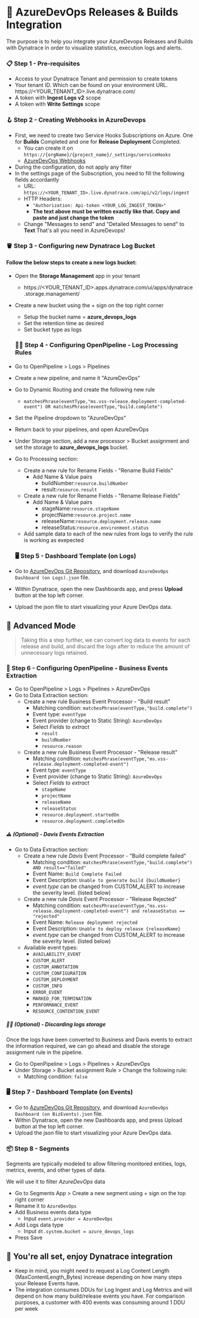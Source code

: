 # 🚀 AzureDevOps Releases & Builds Integration
The purpose is to help you integrate your AzureDevops Releases and Builds with Dynatrace in order to visualize statistics, execution logs and alerts.


### 📋 Step 1 - Pre-requisites

- Access to your Dynatrace Tenant and permission to create tokens
- Your tenant ID. Which can be found on your environment URL. https://<YOUR_TENANT_ID>.live.dynatrace.com/
- A token with **Ingest Logs v2** scope
- A token with **Write Settings** scope

### 🪝 Step 2 - Creating Webhooks in AzureDevops

 - First, we need to create two Service Hooks Subscriptions on Azure. One for **Builds** Completed and one for **Release Deployment** Completed. 
	 - You can create it on `https://{orgName}/{project_name}/_settings/serviceHooks`
	 - [AzureDevOps Webhooks](https://learn.microsoft.com/en-us/azure/devops/service-hooks/services/webhooks?toc=%2Fazure%2Fdevops%2Fmarketplace-extensibility%2Ftoc.json&view=azure-devops)
 - During the configuration, do not apply any filter
 - In the settings page of the Subscription, you need to fill the following fields accordantly
	 - URL: `https://<YOUR_TENANT_ID>.live.dynatrace.com/api/v2/logs/ingest`
	 - HTTP Headers:
		 - `"Authorization: Api-token <YOUR_LOG_INGEST_TOKEN>"`
		 - **The text above must be written exactly like that. Copy and paste and just change the token**
	 - Change "Messages to send" and "Detailed Messages to send" to **Text**
That's all you need in AzureDevops!

### 🪣 Step 3 - Configuring new Dynatrace Log Bucket

#### Follow the below steps to create a new logs bucket:
* Open the **Storage Management** app in your tenant
  - https://<YOUR_TENANT_ID>.apps.dynatrace.com/ui/apps/dynatrace.storage.management/
* Create a new bucket using the + sign on the top right corner
  - Setup the bucket name = **azure_devops_logs**
  - Set the retention time as desired
  - Set bucket type as logs

  ### 🧑‍💻 Step 4 - Configuring OpenPipeline - Log Processing Rules

#### 
* Go to OpenPipeline > Logs > Pipelines
* Create a new pipeline, and name it "AzureDevOps"
* Go to Dynamic Routing and create the following new rule
  * `matchesPhrase(eventType,"ms.vss-release.deployment-completed-event") OR matchesPhrase(eventType,"build.complete")`
* Set the Pipeline dropdown to "AzureDevOps"
* Return back to your pipelines, and open AzureDevOps
* Under Storage section, add a new processor > Bucket assignment and set the storage to **azure_devops_logs** bucket.
* Go to Processing section:
  * Create a new rule for Rename Fields - "Rename Build Fields"
    * Add Name & Value pairs
      * buildNumber:`resource.buildNumber`
      * result:`resource.result`
  * Create a new rule for Rename Fields - "Rename Release Fields"
    * Add Name & Value pairs
      * stageName:`resource.stageName`
      * projectName:`resource.project.name`
      * releaseName:`resource.deployment.release.name`
      * releaseStatus:`resource.environment.status`
  * Add sample data to each of the new rules from logs to verify the rule is working as exepected

  ### 🖥️ Step 5 - Dashboard Template (on Logs)
* Go to [AzureDevOps Git Repository](https://github.com/rohanshah-sre/AzureDevOps/tree/main), and download `AzureDevOps Dashboard (on Logs).json` file.
* Within Dynatrace, open the new Dashboards app, and press **Upload** button at the top left corner.
* Upload the json file to start visualizing your Azure DevOps data.

## 🧮 Advanced Mode

> Taking this a step further, we can convert log data to events for each release and build, and discard the logs after to reduce the amount of unnecessary logs retained. 

### 💼 Step 6 - Configuring OpenPipeline - Business Events Extraction

* Go to OpenPipeline > Logs > Pipelines > AzureDevOps
* Go to Data Extraction section:
  * Create a new rule Business Event Processor - "Build result"
    * Matching condition: `matchesPhrase(eventType,"build.complete")`
    * Event type: `eventType`
    * Event provider (change to Static String): `AzureDevOps`
    * Select *Fields to extract*
      * `result`
      * `buildNumber`
      * `resource.reason`
  * Create a new rule Business Event Processor - "Release result"
    * Matching condition: `matchesPhrase(eventType,"ms.vss-release.deployment-completed-event")`
    * Event type: `eventType`
    * Event provider (change to Static String): `AzureDevOps`
    * Select *Fields to extract*
      * `stageName`
      * `projectName`
      * `releaseName`
      * `releaseStatus`
      * `resource.deployment.startedOn`
      * `resource.deployment.completedOn`
      
##### ⚠️ (Optional) - Davis Events Extraction
* Go to Data Extraction section:
  * Create a new rule *Davis* Event Processor - "Build complete failed"
    * Matching condition: `matchesPhrase(eventType,"build.complete") AND result=="failed"` 
    * Event Name: `Build Complete Failed`
    * Event Description: `Unable to generate build {buildNumber}`
    * *event.type* can be changed from CUSTOM_ALERT to increase the severity level. (listed below)
  * Create a new rule *Davis* Event Processor - "Release Rejected"
    * Matching condition: `matchesPhrase(eventType,"ms.vss-release.deployment-completed-event") and releaseStatus == "rejected"` 
    * Event Name: `Release deployment rejected`
    * Event Description: `Unable to deploy release {releaseName}`
    * *event.type* can be changed from CUSTOM_ALERT to increase the severity level. (listed below)
  * Available event types:
    * `AVAILABILITY_EVENT`
    * `CUSTOM_ALERT`
    * `CUSTOM_ANNOTATION`
    * `CUSTOM_CONFIGURATION`
    * `CUSTOM_DEPLOYMENT`
    * `CUSTOM_INFO`
    * `ERROR_EVENT`
    * `MARKED_FOR_TERMINATION`
    * `PERFORMANCE_EVENT`
    * `RESOURCE_CONTENTION_EVENT`

##### ⛓️‍💥 (Optional) - Discarding logs storage
Once the logs have been converted to Business and Davis events to extract the information required, we can go ahead and disable the storage assignment rule in the pipeline. 
* Go to OpenPipeline > Logs > Pipelines > AzureDevOps
* Under Storage > Bucket assignment Rule > Change the following rule:
  * Matching condition: `false`

### 🖥️ Step 7 - Dashboard Template (on Events)

* Go to [AzureDevOps Git Repository](https://github.com/rohanshah-sre/AzureDevOps/tree/main)﻿, and download `AzureDevOps Dashboard (on BizEvents).json` file.
* Within Dynatrace, open the new Dashboards app, and press Upload button at the top left corner.
* Upload the json file to start visualizing your Azure DevOps data.

### 📦 Step 8 - Segments
Segments are typically modeled to allow filtering monitored entities, logs, metrics, events, and other types of data. 

We will use it to filter *AzureDevOps* data
* Go to Segments App > Create a new segment using + sign on the top right corner
* Rename it to `AzureDevOps`
* Add Business events data type
  * Input `event.provider = AzureDevOps`
* Add Logs data type
  * Input `dt.system.bucket = azure_devops_logs`
* Press Save

## 🎉 You're all set, enjoy Dynatrace integration

 - Keep in mind, you might need to request a Log Content Length (MaxContentLength_Bytes) increase depending on how many steps your Release Events have.
 - The integration consumes DDUs for Log Ingest and Log Metrics and will depend on how many build/release events you have. For comparison purposes, a customer with 400 events was consuming around 1 DDU per week
